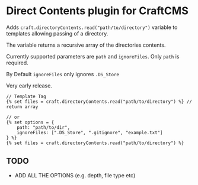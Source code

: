 # Direct Contents plugin for CraftCMS

Adds `craft.directoryContents.read("path/to/directory")` variable to templates allowing passing of a directory.

The variable returns a recursive array of the directories contents.

Currently supported parameters are `path` and `ignoreFiles`. Only `path` is required.

By Default `ignoreFiles` only ignores `.DS_Store`

Very early release.

```
// Template Tag
{% set files = craft.directoryContents.read("path/to/directory") %} // return array

// or
{% set options = {
    path: "path/to/dir",
    ignoreFiles: [".DS_Store", ".gitignore", "example.txt"]
} %}
{% set files = craft.directoryContents.read("path/to/directory") %}

```

## TODO
- ADD ALL THE OPTIONS (e.g. depth, file type etc)